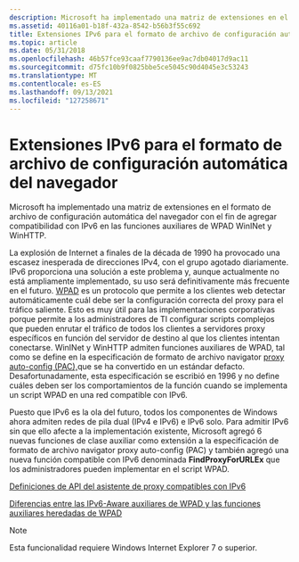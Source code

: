 ```yaml
---
description: Microsoft ha implementado una matriz de extensiones en el formato de archivo de configuración automática del navegador con el fin de agregar compatibilidad con IPv6 en las funciones auxiliares de WPAD WinINet y WinHTTP.
ms.assetid: 40116a01-b18f-432a-8542-b56b3f55c692
title: Extensiones IPv6 para el formato de archivo de configuración automática del navegador
ms.topic: article
ms.date: 05/31/2018
ms.openlocfilehash: 46b57fce93caaf7790136ee9ac7db04017d9ac11
ms.sourcegitcommit: d75fc10b9f0825bbe5ce5045c90d4045e3c53243
ms.translationtype: MT
ms.contentlocale: es-ES
ms.lasthandoff: 09/13/2021
ms.locfileid: "127258671"
---
```

# <a name="ipv6-extensions-to-navigator-auto-config-file-format"></a>Extensiones IPv6 para el formato de archivo de configuración automática del navegador

Microsoft ha implementado una matriz de extensiones en el formato de archivo de configuración automática del navegador con el fin de agregar compatibilidad con IPv6 en las funciones auxiliares de WPAD WinINet y WinHTTP.

La explosión de Internet a finales de la década de 1990 ha provocado una escasez inesperada de direcciones IPv4, con el grupo agotado diariamente. IPv6 proporciona una solución a este problema y, aunque actualmente no está ampliamente implementado, su uso será definitivamente más frecuente en el futuro. [WPAD](https://www.ietf.org/proceedings/45/I-D/draft-ietf-wrec-wpad-00.txt) es un protocolo que permite a los clientes web detectar automáticamente cuál debe ser la configuración correcta del proxy para el tráfico saliente. Esto es muy útil para las implementaciones corporativas porque permite a los administradores de TI configurar scripts complejos que pueden enrutar el tráfico de todos los clientes a servidores proxy específicos en función del servidor de destino al que los clientes intentan conectarse. WinINet y WinHTTP admiten funciones auxiliares de WPAD, tal como se define en la especificación de formato de archivo navigator [proxy auto-config (PAC),](https://web.archive.org/web/20060424005037/wp.netscape.com/eng/mozilla/2.0/relnotes/demo/proxy-live.html)que se ha convertido en un estándar defacto. Desafortunadamente, esta especificación se escribió en 1996 y no define cuáles deben ser los comportamientos de la función cuando se implementa un script WPAD en una red compatible con IPv6.

Puesto que IPv6 es la ola del futuro, todos los componentes de Windows ahora admiten redes de pila dual (IPv4 e IPv6) e IPv6 solo. Para admitir IPv6 sin que ello afecte a la implementación existente, Microsoft agregó 6 nuevas funciones de clase auxiliar como extensión a la especificación de formato de archivo navigator proxy auto-config (PAC) y también agregó una nueva función compatible con IPv6 denominada **FindProxyForURLEx** que los administradores pueden implementar en el script WPAD.

<dl> <dt>

[Definiciones de API del asistente de proxy compatibles con IPv6](ipv6-aware-proxy-helper-api-definitions.md)
</dt> <dd></dd> <dt>

[Diferencias entre las IPv6-Aware auxiliares de WPAD y las funciones auxiliares heredadas de WPAD](differences-between-ipv6-aware-wpad-helper-functions-and-legacy-wpad-helper-functions.md)
</dt> <dd></dd> </dl>

> [!Note]  
> Esta funcionalidad requiere Windows Internet Explorer 7 o superior.

 

 

 



